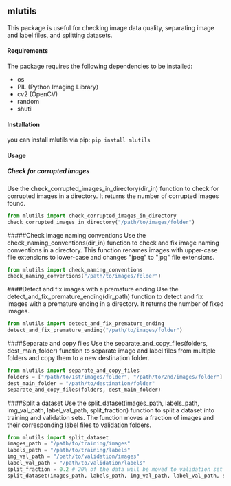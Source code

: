## mlutils
This package is useful for checking image data quality, separating image and label files, and splitting datasets.

#### Requirements
The package requires the following dependencies to be installed:
   - os
   - PIL (Python Imaging Library)
   - cv2 (OpenCV)
   - random
   - shutil

#### Installation
you can install mlutils via pip:
``
pip install mlutils
``
#### Usage
##### Check for corrupted images
Use the check_corrupted_images_in_directory(dir_in) function to check for corrupted images in a directory. It returns the number of corrupted images found.
```python
from mlutils import check_corrupted_images_in_directory
check_corrupted_images_in_directory("/path/to/images/folder")
```
#####Check image naming conventions
Use the check_naming_conventions(dir_in) function to check and fix image naming conventions in a directory. This function renames images with upper-case file extensions to lower-case and changes "jpeg" to "jpg" file extensions.
```python
from mlutils import check_naming_conventions
check_naming_conventions("/path/to/images/folder")
```
####Detect and fix images with a premature ending
Use the detect_and_fix_premature_ending(dir_path) function to detect and fix images with a premature ending in a directory. It returns the number of fixed images.
```python
from mlutils import detect_and_fix_premature_ending
detect_and_fix_premature_ending("/path/to/images/folder")
```
####Separate and copy files
Use the separate_and_copy_files(folders, dest_main_folder) function to separate image and label files from multiple folders and copy them to a new destination folder.
```python
from mlutils import separate_and_copy_files
folders = ["/path/to/1st/images/folder", "/path/to/2nd/images/folder"]
dest_main_folder = "/path/to/destination/folder"
separate_and_copy_files(folders, dest_main_folder)
```
####Split a dataset
Use the split_dataset(images_path, labels_path, img_val_path, label_val_path, split_fraction) function to split a dataset into training and validation sets. The function moves a fraction of images and their corresponding label files to validation folders.
```python
from mlutils import split_dataset
images_path = "/path/to/training/images"
labels_path = "/path/to/training/labels"
img_val_path = "/path/to/validation/images"
label_val_path = "/path/to/validation/labels"
split_fraction = 0.2 # 20% of the data will be moved to validation set
split_dataset(images_path, labels_path, img_val_path, label_val_path, split_fraction)
```







